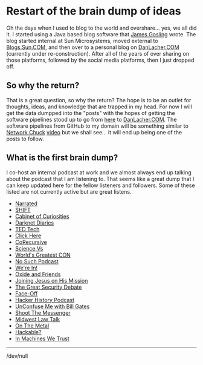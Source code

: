 # Restart of the brain dump of ideas

Oh the days when I used to blog to the world and overshare... yes, we all did it.  I started using a Java based blog software that [James Gosling](https://nighthacks.com) wrote.  The blog started internal at Sun Microsystems, moved external to [Blogs.Sun.COM](https://blogs.sun.com), and then over to a personal blog on [DanLacher.COM](https://danlacher.com) (currently under re-construction).  After all of the years of over sharing on those platforms, followed by the social media platforms, then I just dropped off.

## So why the return?

That is a great question, so why the return?  The hope is to be an outlet for thoughts, ideas, and knowledge that are trapped in my head.  For now I will get the data dumpped into the "posts" with the hopes of getting the software pipelines stood up to go from [here](https://github.com/danlacher/ScriptsDotFileSamples/tree/master/Posts) to [DanLacher.COM](https://danlacher.com).  The software pipelines from GitHub to my domain will be something similar to [Network Chuck](https://networkchuck.com/) [video](https://www.youtube.com/watch?v=dnE7c0ELEH8) but we shall see... it will end up being one of the posts to follow.

## What is the first brain dump?

I co-host an internal podcast at work and we almost always end up talking about the podcast that I am listening to.  That seems like a great dump that I can keep updated here for the fellow listeners and followers.  Some of these listed are not currently active but are great listens.

- [Narrated](https://open.spotify.com/show/6QefEeY1IKYVn5w6nUV83Y)
- [SHIFT](https://open.spotify.com/show/3eydC9n3QFyXumyB8TEjhT)
- [Cabinet of Curiosities](https://www.grimandmild.com/curiosities)
- [Darknet Diaries](https://darknetdiaries.com)
- [TED Tech](https://www.ted.com/podcasts/ted-tech)
- [Click Here](https://therecord.media/podcast)
- [CoRecursive](https://corecursive.com/)
- [Science Vs](https://gimletmedia.com/shows/science-vs)
- [World's Greatest CON](https://worldsgreatestcon.fireside.fm/)
- [No Such Podcast](https://www.nsa.gov/podcast/)
- [We're In!](https://www.synack.com/were-in-podcast/)
- [Oxide and Friends](https://oxide.computer/podcasts/oxide-and-friends)
- [Joining Jesus on His Mission](https://open.spotify.com/show/4FgFRGtZzdLUpfEuwd3Z9X)
- [The Great Security Debate](https://greatsecuritydebate.net/)
- [Face-Off](https://open.spotify.com/show/1XnPbxcS20PCgamDoEmEba)
- [Hacker History Podcast](https://hackerhistory.com/)
- [UnConfuse Me with Bill Gates](https://www.gatesnotes.com/Podcast)
- [Shoot The Messenger](https://open.spotify.com/show/7bH2BhTlTBqfTL3MxOnxGJ)
- [Midwest Law Talk](https://open.spotify.com/show/1eDCGs0JkzOOlMafln552D)
- [On The Metal](https://oxide.computer/podcasts/on-the-metal)
- [Hackable?](https://open.spotify.com/show/77s2POytwHIUGHZHKS01Ct)
- [In Machines We Trust](https://www.technologyreview.com/supertopic/in-machines-we-trust/)

---
/dev/null